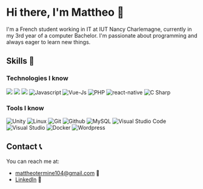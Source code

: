 # Hi there, I'm Mattheo 👋
I'm a French student working in IT at IUT Nancy Charlemagne, currently in my 3rd year of a computer Bachelor. I'm passionate about programming and always eager to learn new things.

## Skills 🚀

### Technologies I know

<p> 
  <img src="https://img.icons8.com/color/48/000000/html-5.png"/> 
 
 <img src="https://img.icons8.com/color/48/000000/css3.png"/> 
 
 <img src="https://img.icons8.com/color/48/000000/python.png"/> 
 
 <img src="https://img.icons8.com/color/48/000000/javascript.png" alt="Javascript"/> 
 
 <img src="https://img.icons8.com/color/48/000000/vue-js" alt="Vue-Js"/> 
 
 <img src="https://img.icons8.com/color/48/000000/php.png" alt="PHP"/> 
 
 <img src="https://img.icons8.com/color/48/000000/react-native" alt="react-native"/> 
 
 <img src="https://img.icons8.com/color/48/000000/c-sharp-logo" alt="C Sharp">
</p>


### Tools I know

<p>
 <img src="https://img.icons8.com/color/48/000000/Unity" alt="Unity">
 
 <img src="https://img.icons8.com/color/48/000000/linux" alt="Linux">
 
 <img src="https://img.icons8.com/color/48/000000/git" alt="Git">
 
 <img src="https://img.icons8.com/color/48/000000/github" alt="Github">
 
 <img src="https://img.icons8.com/color/48/000000/mysql" alt="MySQL">
 
 <img src="https://img.icons8.com/color/48/000000/visual-studio-code-2019" alt="Visual Studio Code">
 
 <img src="https://img.icons8.com/color/48/000000/visual-studio" alt="Visual Studio">
 
 <img src="https://img.icons8.com/color/48/000000/docker" alt="Docker">
 
 <img src="https://img.icons8.com/color/48/000000/wordpress" alt="Wordpress">
 </p>

<!--
## My projects 📂

 - [Project 1](https://github.com/username/project1) - Description of project 1.
- [Project 2](https://github.com/username/project2) - Description of project 2.
- [Project 3](https://github.com/username/project3) - Description of project 3.
-->

## Contact 📞

You can reach me at:

- [mattheotermine104@gmail.com](mailto:mattheotermine104@gmail.com) 📧
- [LinkedIn](www.linkedin.com/in/mattheo-termine-a6918522b) 💼

